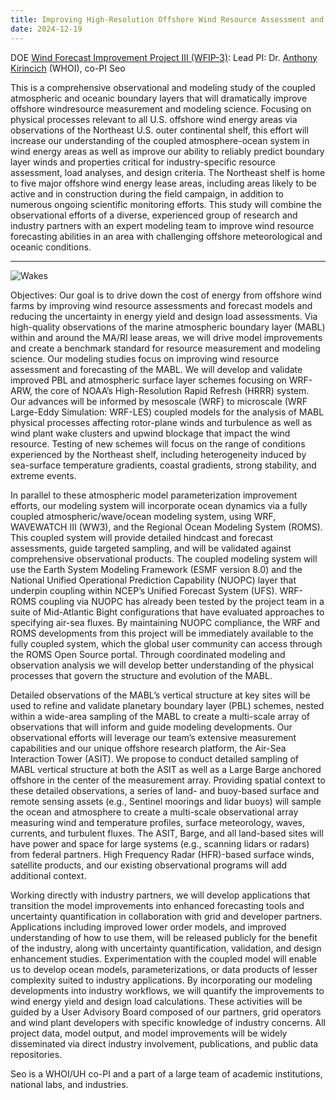 ```yaml
---
title: Improving High-Resolution Offshore Wind Resource Assessment and Forecasts Using Observations in the MA/RI Lease Areas 
date: 2024-12-19
---
```


DOE [Wind Forecast Improvement Project III (WFIP-3)](https://www2.whoi.edu/site/wfip3/): Lead PI: Dr. [Anthony Kirincich](https://www2.whoi.edu/staff/akirincich/) (WHOI), co-PI Seo 

This is a comprehensive observational and modeling study of the coupled atmospheric and oceanic boundary layers that will dramatically improve offshore windresource measurement and modeling science. Focusing on physical processes relevant to all U.S. offshore wind energy areas via observations of the Northeast U.S. outer continental shelf, this effort will increase our understanding of the coupled atmosphere-ocean system in wind energy areas as well as improve our ability to reliably predict boundary layer winds and properties critical for industry-specific resource assessment, load analyses, and design criteria. <!--more-->
The Northeast shelf is home to five major offshore wind energy lease areas, including areas likely to be active and in construction during the field campaign, in addition to numerous ongoing scientific monitoring efforts. This study will combine the observational efforts of a diverse, experienced group of research and industry partners with an expert modeling team to improve wind resource forecasting abilities in an area with challenging offshore meteorological and oceanic conditions.
<!--more-->
---

![Wakes](wakes.gif)

Objectives: Our goal is to drive down the cost of energy from offshore wind farms by improving wind resource assessments and forecast models and reducing the uncertainty in energy yield and design load assessments. Via high-quality observations of the marine atmospheric boundary layer (MABL) within and around the MA/RI lease areas, we will drive model improvements and create a benchmark standard for resource measurement and modeling science. Our modeling studies focus on improving wind resource assessment and forecasting of the MABL. We will develop and validate improved PBL and atmospheric surface layer schemes focusing on WRF-ARW, the core of NOAA’s High-Resolution Rapid Refresh (HRRR) system. Our advances will be informed by mesoscale (WRF) to microscale (WRF Large-Eddy Simulation: WRF-LES) coupled models for the analysis of MABL physical processes affecting rotor-plane winds and turbulence as well as wind plant wake clusters and upwind blockage that impact the wind resource. Testing of new schemes will focus on the range of conditions experienced by the Northeast shelf, including heterogeneity induced by sea-surface temperature gradients, coastal gradients, strong stability, and extreme events.

In parallel to these atmospheric model parameterization improvement efforts, our modeling system will incorporate ocean dynamics via a fully coupled atmospheric/wave/ocean modeling system, using WRF, WAVEWATCH III (WW3), and the Regional Ocean Modeling System (ROMS). This coupled system will provide detailed hindcast and forecast assessments, guide targeted sampling, and will be validated against comprehensive observational products. The coupled modeling system will use the Earth System Modeling Framework (ESMF version 8.0) and the National Unified Operational Prediction Capability (NUOPC) layer that underpin coupling within NCEP’s Unified Forecast System (UFS). WRF-ROMS coupling via NUOPC has already been tested by the project team in a suite of Mid-Atlantic Bight configurations that have evaluated approaches to specifying air-sea fluxes. By maintaining NUOPC compliance, the WRF and ROMS developments from this project will be immediately available to the fully coupled system, which the global user community can access through the ROMS Open Source portal. Through coordinated modeling and observation analysis we will develop better understanding of the physical processes that govern the structure and evolution of the MABL.

Detailed observations of the MABL’s vertical structure at key sites will be used to refine and validate planetary boundary layer (PBL) schemes, nested within a wide-area sampling of the MABL to create a multi-scale array of observations that will inform and guide modeling developments. Our observational efforts will leverage our team’s extensive measurement capabilities and our unique offshore research platform, the Air-Sea Interaction Tower (ASIT). We propose to conduct detailed sampling of MABL vertical structure at both the ASIT as well as a Large Barge anchored offshore in the center of the measurement array. Providing spatial context to these detailed observations, a series of land- and buoy-based surface and remote sensing assets (e.g., Sentinel moorings and lidar buoys) will sample the ocean and atmosphere to create a multi-scale observational array measuring wind and temperature profiles, surface meteorology, waves, currents, and turbulent fluxes. The ASIT, Barge, and all land-based sites will have power and space for large systems (e.g., scanning lidars or radars) from federal partners. High Frequency Radar (HFR)-based surface winds, satellite products, and our existing observational programs will add additional context.

Working directly with industry partners, we will develop applications that transition the model improvements into enhanced forecasting tools and uncertainty quantification in collaboration with grid and developer partners. Applications including improved lower order models, and improved understanding of how to use them, will be released publicly for the benefit of the industry, along with uncertainty quantification, validation, and design enhancement studies. Experimentation with the coupled model will enable us to develop ocean models, parameterizations, or data products of lesser complexity suited to industry applications. By incorporating our modeling developments into industry workflows, we will quantify the improvements to wind energy yield and design load calculations. These activities will be guided by a User Advisory Board composed of our partners, grid operators and wind plant developers with specific knowledge of industry concerns. All project data, model output, and model improvements will be widely disseminated via direct industry involvement, publications, and public data repositories.

Seo is a WHOI/UH co-PI and a part of a large team of academic institutions, national labs, and industries.
